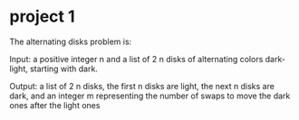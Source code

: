 # project 1

The alternating disks problem is:

Input: a positive integer n and a list of 2 n disks of alternating colors dark-light, starting with dark.

Output: a list of 2 n disks, the first n disks are light, the next n disks are dark, and an integer m
representing the number of swaps to move the dark ones after the light ones
